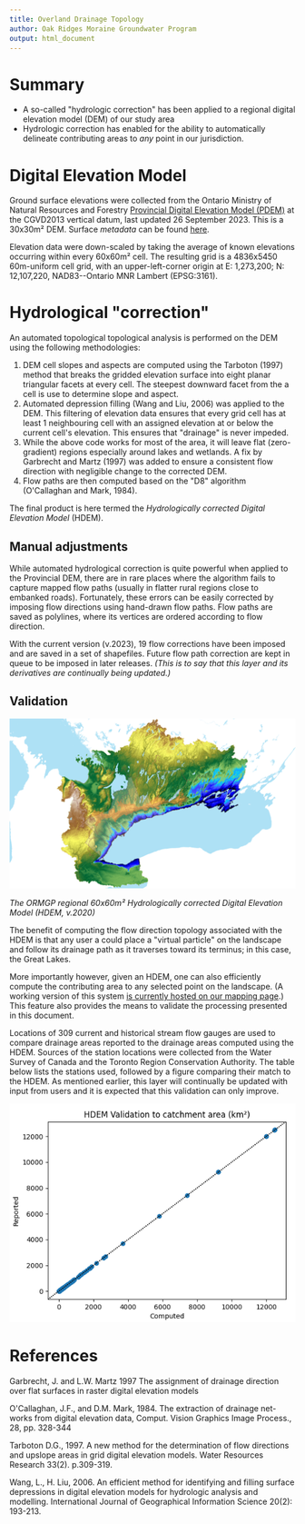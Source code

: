 ```yaml
---
title: Overland Drainage Topology
author: Oak Ridges Moraine Groundwater Program
output: html_document
---
```



# Summary

* A so-called "hydrologic correction" has been applied to a regional digital elevation model (DEM) of our study area
* Hydrologic correction has enabled for the ability to automatically delineate contributing areas to *any* point in our jurisdiction.


# Digital Elevation Model
Ground surface elevations were collected from the Ontario Ministry of Natural Resources and Forestry [Provincial Digital Elevation Model (PDEM)](https://geohub.lio.gov.on.ca/maps/mnrf::provincial-digital-elevation-model-pdem/about) at the CGVD2013 vertical datum,  last updated 26 September 2023. This is a 30x30m² DEM. Surface *metadata* can be found [here](https://www.arcgis.com/sharing/rest/content/items/882a9059ec7c4881abbdb6afa0ae73e6/info/metadata/metadata.xml?format=default&output=html).


Elevation data were down-scaled by taking the average of known elevations occurring within every 60x60m² cell. The resulting grid is a 4836x5450 60m-uniform cell grid, with an upper-left-corner origin at E: 1,273,200; N: 12,107,220, NAD83--Ontario MNR Lambert (EPSG:3161).


# Hydrological "correction"

An automated topological topological analysis is performed on the DEM using the following methodologies:

<!-- 1. Cell slopes and aspects are computed using a 9-point planar regression from the cell's elevation plus its 8 neighbouring grid elevations. -->
1. DEM cell slopes and aspects are computed using the Tarboton (1997) method that breaks the gridded elevation surface into eight planar triangular facets at every cell. The steepest downward facet from the a cell is use to determine slope and aspect.
2. Automated depression filling (Wang and Liu, 2006) was applied to the DEM. This filtering of elevation data ensures that every grid cell has at least 1 neighbouring cell with an assigned elevation at or below the current cell's elevation. This ensures that "drainage" is never impeded.
3. While the above code works for most of the area, it will leave flat (zero-gradient) regions especially around lakes and wetlands. A fix by Garbrecht and Martz (1997) was added to ensure a consistent flow direction with negligible change to the corrected DEM.
4. Flow paths are then computed based on the "D8" algorithm (O'Callaghan and Mark, 1984).

The final product is here termed the *Hydrologically corrected Digital Elevation Model* (HDEM).

## Manual adjustments

While automated hydrological correction is quite powerful when applied to the Provincial DEM, there are in rare places where the algorithm fails to capture mapped flow paths (usually in flatter rural regions close to embanked roads). Fortunately, these errors can be easily corrected by imposing flow directions using hand-drawn flow paths. Flow paths are saved as polylines, where its vertices are ordered according to flow direction. 

With the current version (v.2023), 19 flow corrections have been imposed and are saved in a set of shapefiles. Future flow path correction are kept in queue to be imposed in later releases. *(This is to say that this layer and its derivatives are continually being updated.)*


## Validation

![ORMGP regional 60x60m² Hydrologically corrected Digital Elevation Model (HDEM)](fig/PDEM-South-D2013-OWRC23-60-HC.png)

*The ORMGP regional 60x60m² Hydrologically corrected Digital Elevation Model (HDEM, v.2020)*

The benefit of computing the flow direction topology associated with the HDEM is that any user a could place a "virtual particle" on the landscape and follow its drainage path as it traverses toward its terminus; in this case, the Great Lakes.

More importantly however, given an HDEM, one can also efficiently compute the contributing area to any selected point on the landscape. (A working version of this system [is currently hosted on our mapping page](https://maps.oakridgeswater.ca/Html5Viewer/index.html?viewer=ORMGPP).) This feature also provides the means to validate the processing presented in this document.



Locations of 309 current and historical stream flow gauges are used to compare drainage areas reported to the drainage areas computed using the HDEM. Sources of the station locations were collected from the Water Survey of Canada and the Toronto Region Conservation Authority. The table below lists the stations used, followed by a figure comparing their match to the HDEM. As mentioned earlier, this layer will continually be updated with input from users and it is expected that this validation can only improve.


![](fig/PDEM-South-D2013-OWRC23-60-HC-02-scatter-final.png)




<!-- ## Contributing area delineation -->

<!-- One (of many) APIs (application programming interfaces) hosted by the ORMGP leverages the drainage topology computed in the area. Now, users have the ability to have returned a delineated catchment area polygon for any given point that lies within the HDEM extent.  -->

<!-- Try below: -->
<!-- ```{r, echo=FALSE, message=FALSE, warning=FALSE, out.height='600px', out.width='100%', fig.cap="ORMGP v.2020 HDEM. Click anywhere (within our jurisdiction) to return its contributing area. *Hint: best to click along a watercourse*"} -->
<!-- knitr::include_app("https://owrc.shinyapps.io/CAdemo/", height = "600px") -->
<!-- ``` -->


# References

Garbrecht, J. and L.W. Martz 1997 The assignment of drainage direction over flat surfaces in raster digital elevation models

O'Callaghan, J.F., and D.M. Mark, 1984. The extraction of drainage net-works from digital elevation data, Comput. Vision Graphics Image Process., 28, pp. 328-344

Tarboton D.G., 1997. A new method for the determination of flow directions and upslope areas in grid digital elevation models. Water Resources Research 33(2). p.309-319.

Wang, L., H. Liu, 2006. An efficient method for identifying and filling surface depressions in digital elevation models for hydrologic analysis and modelling. International Journal of Geographical Information Science 20(2): 193-213.

